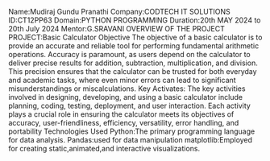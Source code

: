 Name:Mudiraj Gundu Pranathi
Company:CODTECH IT SOLUTIONS
ID:CT12PP63
Domain:PYTHON PROGRAMMING
Duration:20th MAY 2024 to 20th July 2024
Mentor:G.SRAVANI
OVERVIEW OF THE PROJECT
PROJECT:Basic Calculator
Objective
The objective of a basic calculator is to provide an accurate and reliable tool for performing fundamental arithmetic operations. Accuracy is paramount, as users depend on the calculator to deliver precise results for addition, subtraction, multiplication, and division. This precision ensures that the calculator can be trusted for both everyday and academic tasks, where even minor errors can lead to significant misunderstandings or miscalculations.
Key Activates:
The key activities involved in designing, developing, and using a basic calculator include planning, coding, testing, deployment, and user interaction. Each activity plays a crucial role in ensuring the calculator meets its objectives of accuracy, user-friendliness, efficiency, versatility, error handling, and portability
Technologies Used
Python:The primary programming language for data analysis.
Pandas:used for data manipulation
matplotlib:Employed for creating static,animated,and interactive visualizations.

